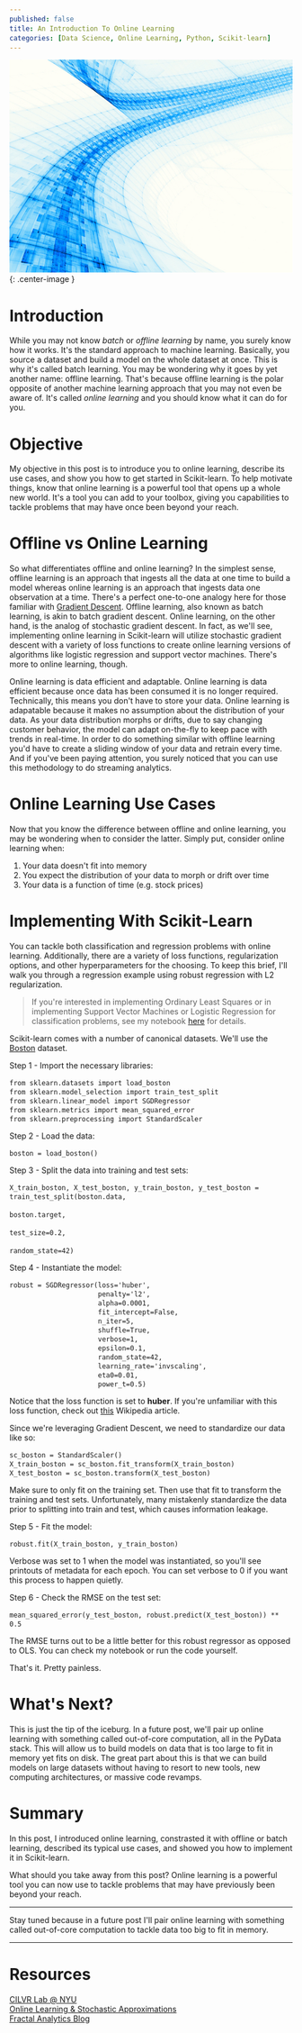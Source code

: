 ```yaml
---
published: false
title: An Introduction To Online Learning
categories: [Data Science, Online Learning, Python, Scikit-learn]
---
```

![](/assets/images/data-stream.jpg?raw=true){: .center-image }

# Introduction
While you may not know *batch* or *offline learning* by name, you surely know how it works. It's the standard approach to machine learning. Basically, you source a dataset and build a model on the whole dataset at once. This is why it's called batch learning. You may be wondering why it goes by yet another name: offline learning. That's because offline learning is the polar opposite of another machine learning approach that you may not even be aware of. It's called *online learning* and you should know what it can do for you.

# Objective
My objective in this post is to introduce you to online learning, describe its use cases, and show you how to get started in Scikit-learn. To help motivate things, know that online learning is a powerful tool that opens up a whole new world. It's a tool you can add to your toolbox, giving you capabilities to tackle problems that may have once been beyond your reach.

# Offline vs Online Learning
So what differentiates offline and online learning? In the simplest sense, offline learning is an approach that ingests all the data at one time to build a model whereas online learning is an approach that ingests data one observation at a time. There's a perfect one-to-one analogy here for those familiar with [Gradient Descent](https://en.wikipedia.org/wiki/Gradient_descent). Offline learning, also known as batch learning, is akin to batch gradient descent. Online learning, on the other hand, is the analog of stochastic gradient descent. In fact, as we'll see, implementing online learning in Scikit-learn will utilize stochastic gradient descent with a variety of loss functions to create online learning versions of algorithms like logistic regression and support vector machines. There's more to online learning, though.

Online learning is data efficient and adaptable. Online learning is data efficient because once data has been consumed it is no longer required. Technically, this means you don't have to store your data. Online learning is adapatable because it makes no assumption about the distribution of your data. As your data distribution morphs or drifts, due to say changing customer behavior, the model can adapt on-the-fly to keep pace with trends in real-time. In order to do something similar with offline learning you'd have to create a sliding window of your data and retrain every time. And if you've been paying attention, you surely noticed that you can use this methodology to do streaming analytics. 

# Online Learning Use Cases
Now that you know the difference between offline and online learning, you may be wondering when to consider the latter. Simply put, consider online learning when:
1. Your data doesn't fit into memory
2. You expect the distribution of your data to morph or drift over time
3. Your data is a function of time (e.g. stock prices)

# Implementing With Scikit-Learn
You can tackle both classification and regression problems with online learning. Additionally, there are a variety of loss functions, regularization options, and other hyperparameters for the choosing. To keep this brief, I'll walk you through a regression example using robust regression with L2 regularization. 

>If you're interested in implementing Ordinary Least Squares or in implementing Support Vector Machines or Logistic Regression for classification problems, see my notebook [here](https://github.com/dziganto/dziganto.github.io/blob/master/_notebooks/Online_Learning.ipynb) for details.

Scikit-learn comes with a number of canonical datasets. We'll use the [Boston](http://scikit-learn.org/stable/modules/generated/sklearn.datasets.load_boston.html#sklearn.datasets.load_boston) dataset. 

Step 1 - Import the necessary libraries:
```
from sklearn.datasets import load_boston
from sklearn.model_selection import train_test_split
from sklearn.linear_model import SGDRegressor
from sklearn.metrics import mean_squared_error
from sklearn.preprocessing import StandardScaler
```

Step 2 - Load the data:
```
boston = load_boston()
```

Step 3 - Split the data into training and test sets:
```
X_train_boston, X_test_boston, y_train_boston, y_test_boston = train_test_split(boston.data,
                                                                                boston.target,
                                                                                test_size=0.2, 
                                                                                random_state=42)
```

Step 4 - Instantiate the model:
```
robust = SGDRegressor(loss='huber',
                      penalty='l2', 
                      alpha=0.0001, 
                      fit_intercept=False, 
                      n_iter=5, 
                      shuffle=True, 
                      verbose=1, 
                      epsilon=0.1, 
                      random_state=42, 
                      learning_rate='invscaling', 
                      eta0=0.01, 
                      power_t=0.5)
```
Notice that the loss function is set to **huber**. If you're unfamiliar with this loss function, check out [this](https://en.wikipedia.org/wiki/Huber_loss) Wikipedia article. 

Since we're leveraging Gradient Descent, we need to standardize our data like so:
```
sc_boston = StandardScaler()
X_train_boston = sc_boston.fit_transform(X_train_boston)
X_test_boston = sc_boston.transform(X_test_boston)
```
Make sure to only fit on the training set. Then use that fit to transform the training and test sets. Unfortunately, many mistakenly standardize the data prior to splitting into train and test, which causes information leakage.  

Step 5 - Fit the model:
```
robust.fit(X_train_boston, y_train_boston)
```
Verbose was set to 1 when the model was instantiated, so you'll see printouts of metadata for each epoch. You can set verbose to 0 if you want this process to happen quietly.

Step 6 - Check the RMSE on the test set:
```
mean_squared_error(y_test_boston, robust.predict(X_test_boston)) ** 0.5
```
The RMSE turns out to be a little better for this robust regressor as opposed to OLS. You can check my notebook or run the code yourself. 

That's it. Pretty painless.

# What's Next?
This is just the tip of the iceburg. In a future post, we'll pair up online learning with something called out-of-core computation, all in the PyData stack. This will allow us to build models on data that is too large to fit in memory yet fits on disk. The great part about this is that we can build models on large datasets without having to resort to new tools, new computing architectures, or massive code revamps.

# Summary
In this post, I introduced online learning, constrasted it with offline or batch learning, described its typical use cases, and showed you how to implement it in Scikit-learn. 

What should you take away from this post? Online learning is a powerful tool you can now use to tackle problems that may have previously been beyond your reach. 

---

Stay tuned because in a future post I'll pair online learning with something called out-of-core computation to tackle data too big to fit in memory.

---

# Resources
[CILVR Lab @ NYU](http://cilvr.cs.nyu.edu/doku.php?id=courses:bigdata:slides:start)  
[Online Learning & Stochastic Approximations](http://leon.bottou.org/publications/pdf/online-1998.pdf)  
[Fractal Analytics Blog](http://blog.fractalanalytics.com/institutionalizing-analytics/online-machine-learning-2/)
